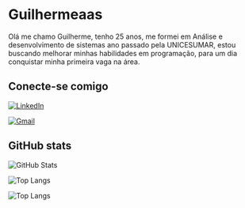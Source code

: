 # Guilhermeaas
Olá me chamo Guilherme, tenho 25 anos, me formei em Análise e desenvolvimento de sistemas ano passado pela UNICESUMAR, estou buscando melhorar minhas habilidades em programação, para um dia conquistar minha primeira vaga na área.
## Conecte-se comigo
[![LinkedIn](https://img.shields.io/badge/LinkedIn-0077B5?style=for-the-badge&logo=linkedin&logoColor=white)](https://www.linkedin.com/in/guilherme-silveira-837058203/)

[![Gmail](https://img.shields.io/badge/Gmail-333333?style=for-the-badge&logo=gmail&logoColor=red)](mailto:guilhermeaas29@gmail.com)


## GitHub stats

![GitHub Stats](https://github-readme-stats.vercel.app/api?username=guilhermeaas&theme=transparent&bg_color=000&border_color=30A3DC&show_icons=true&icon_color=30A3DC&title_color=E94D5F&text_color=FFF)

![Top Langs](https://github-readme-stats-git-masterrstaa-rickstaa.vercel.app/api/top-langs/?username=guilhermeaas&bg_color=000&border_color=30A3DC&title_color=E94D5F&text_color=FFF)

![Top Langs](https://github-readme-stats-git-masterrstaa-rickstaa.vercel.app/api/top-langs/?username=guilhermeaas&layout=compact&bg_color=000&border_color=30A3DC&title_color=E94D5F&text_color=FFF)
